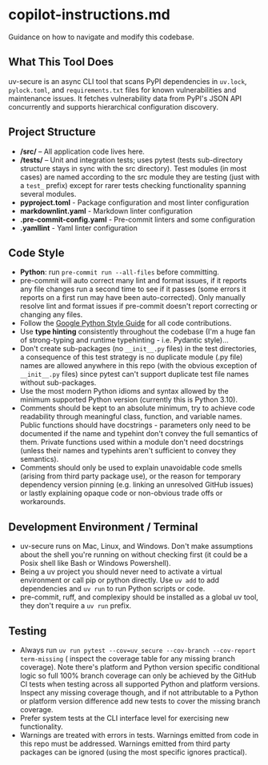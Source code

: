 # copilot-instructions.md

Guidance on how to navigate and modify this codebase.

## What This Tool Does

uv-secure is an async CLI tool that scans PyPI dependencies in `uv.lock`,
`pylock.toml`, and `requirements.txt` files for known vulnerabilities and
maintenance issues. It fetches vulnerability data from PyPI's JSON API
concurrently and supports hierarchical configuration discovery.

## Project Structure

- **/src/** – All application code lives here.
- **/tests/** – Unit and integration tests; uses pytest (tests sub-directory structure
  stays in sync with the src directory). Test modules (in most cases) are named
  according to the src module they are testing (just with a `test_` prefix) except for
  rarer tests checking functionality spanning several modules.
- **pyproject.toml** - Package configuration and most linter configuration
- **markdownlint.yaml** - Markdown linter configuration
- **.pre-commit-config.yaml** - Pre-commit linters and some configuration
- **.yamllint** - Yaml linter configuration

## Code Style

- **Python**: run `pre-commit run --all-files` before committing.
- pre-commit will auto correct many lint and format issues, if it reports any file
  changes run a second time to see if it passes (some errors it reports on a first run
  may have been auto-corrected). Only manually resolve lint and format issues if
  pre-commit doesn't report correcting or changing any files.
- Follow the
  [Google Python Style Guide](https://google.github.io/styleguide/pyguide.html)
  for all code contributions.
- Use **type hinting** consistently throughout the codebase (I'm a huge fan of
  strong-typing and runtime typehinting - i.e. Pydantic style)...
- Don't create sub-packages (no `__init__.py` files) in the test directories, a
  consequence of this test strategy is no duplicate module (.py file) names are allowed
  anywhere in this repo (with the obvious exception of `__init__.py` files) since pytest
  can't support duplicate test file names without sub-packages.
- Use the most modern Python idioms and syntax allowed by the minimum supported Python
  version (currently this is Python 3.10).
- Comments should be kept to an absolute minimum, try to achieve code readability
  through meaningful class, function, and variable names. Public functions should have
  docstrings - parameters only need to be documented if the name and typehint don't
  convey the full semantics of them. Private functions used within a module don't need
  docstrings (unless their names and typehints aren't sufficient to convey they
  semantics).
- Comments should only be used to explain unavoidable code smells (arising from third
  party package use), or the reason for temporary dependency version pinning (e.g.
  linking an unresolved GitHub issues) or lastly explaining opaque code or non-obvious
  trade offs or workarounds.

## Development Environment / Terminal

- uv-secure runs on Mac, Linux, and Windows. Don't make assumptions about the shell
  you're running on without checking first (it could be a Posix shell like Bash or
  Windows Powershell).
- Being a uv project you should never need to activate a virtual environment or call pip
  or python directly. Use `uv add` to add dependencies and `uv run` to run Python
  scripts or code.
- pre-commit, ruff, and complexipy should be installed as a global uv tool, they don't
  require a `uv run` prefix.

## Testing

- Always run `uv run pytest --cov=uv_secure --cov-branch --cov-report term-missing` (
  inspect the coverage table for any missing branch coverage). Note there's platform and
  Python version specific conditional logic so full 100% branch coverage can only be
  achieved by the GitHub CI tests when testing across all supported Python and platform
  versions. Inspect any missing coverage though, and if not attributable to a Python
  or platform version difference add new tests to cover the missing branch coverage.
- Prefer system tests at the CLI interface level for exercising new functionality.
- Warnings are treated with errors in tests. Warnings emitted from code in this repo
  must be addressed. Warnings emitted from third party packages can be ignored (using
  the most specific ignores practical).
